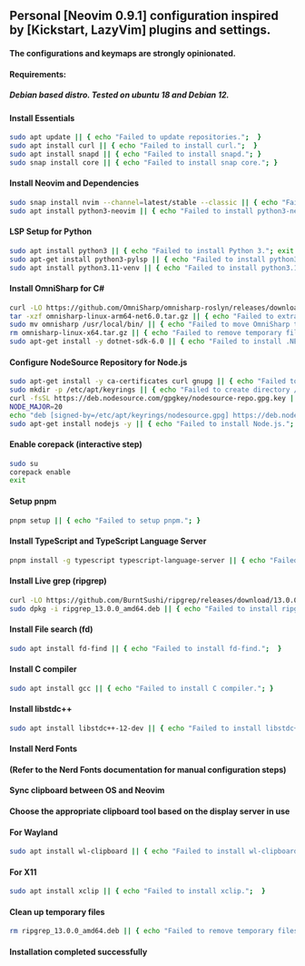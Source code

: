 ## Personal [Neovim 0.9.1] configuration inspired by [Kickstart, LazyVim] plugins and settings.
#### The configurations and keymaps are strongly opinionated.

#### Requirements:
##### Debian based distro. Tested on ubuntu 18 and Debian 12.

#### Install Essentials
```bash
sudo apt update || { echo "Failed to update repositories.";  }
sudo apt install curl || { echo "Failed to install curl.";  }
sudo apt install snapd || { echo "Failed to install snapd."; }
sudo snap install core || { echo "Failed to install snap core."; }
```

#### Install Neovim and Dependencies
```bash
sudo snap install nvim --channel=latest/stable --classic || { echo "Failed to install nvim via snap."; }
sudo apt install python3-neovim || { echo "Failed to install python3-neovim."; }
```

#### LSP Setup for Python
```bash
sudo apt install python3 || { echo "Failed to install Python 3."; exit 1; }
sudo apt-get install python3-pylsp || { echo "Failed to install python3-pylsp."; }
sudo apt install python3.11-venv || { echo "Failed to install python3.11-venv."; }
```

#### Install OmniSharp for C#
```bash
curl -LO https://github.com/OmniSharp/omnisharp-roslyn/releases/download/v1.39.10/omnisharp-linux-arm64-net6.0.tar.gz || { echo "Failed to download OmniSharp.";  }
tar -xzf omnisharp-linux-arm64-net6.0.tar.gz || { echo "Failed to extract OmniSharp."; }
sudo mv omnisharp /usr/local/bin/ || { echo "Failed to move OmniSharp to /usr/local/bin/."; }
rm omnisharp-linux-x64.tar.gz || { echo "Failed to remove temporary files."; }
sudo apt-get install -y dotnet-sdk-6.0 || { echo "Failed to install .NET SDK."; }
```

#### Configure NodeSource Repository for Node.js
```bash
sudo apt-get install -y ca-certificates curl gnupg || { echo "Failed to install required packages."; }
sudo mkdir -p /etc/apt/keyrings || { echo "Failed to create directory /etc/apt/keyrings."; }
curl -fsSL https://deb.nodesource.com/gpgkey/nodesource-repo.gpg.key | sudo gpg --dearmor -o /etc/apt/keyrings/nodesource.gpg || { echo "Failed to download and setup NodeSource GPG key.";  }
NODE_MAJOR=20
echo "deb [signed-by=/etc/apt/keyrings/nodesource.gpg] https://deb.nodesource.com/node_$NODE_MAJOR.x nodistro main" | sudo tee /etc/apt/sources.list.d/nodesource.list || { echo "Failed to add NodeSource repository."; }
sudo apt-get install nodejs -y || { echo "Failed to install Node.js."; exit 1; }
```

#### Enable corepack (interactive step)
```bash
sudo su
corepack enable
exit
```

#### Setup pnpm
```bash
pnpm setup || { echo "Failed to setup pnpm."; }
```

#### Install TypeScript and TypeScript Language Server
```bash
pnpm install -g typescript typescript-language-server || { echo "Failed to install TypeScript and TypeScript Language Server.";  }
```

#### Install Live grep (ripgrep)
```bash
curl -LO https://github.com/BurntSushi/ripgrep/releases/download/13.0.0/ripgrep_13.0.0_amd64.deb || { echo "Failed to download ripgrep.";  }
sudo dpkg -i ripgrep_13.0.0_amd64.deb || { echo "Failed to install ripgrep."; }
```

#### Install File search (fd)
```bash
sudo apt install fd-find || { echo "Failed to install fd-find.";  }
```

#### Install C compiler
```bash
sudo apt install gcc || { echo "Failed to install C compiler."; }
```

#### Install libstdc++
```bash
sudo apt install libstdc++-12-dev || { echo "Failed to install libstdc++-12-dev.";  }
```

#### Install Nerd Fonts
#### (Refer to the Nerd Fonts documentation for manual configuration steps)

#### Sync clipboard between OS and Neovim
#### Choose the appropriate clipboard tool based on the display server in use

#### For Wayland
```bash
sudo apt install wl-clipboard || { echo "Failed to install wl-clipboard."; }
```

#### For X11
```bash
sudo apt install xclip || { echo "Failed to install xclip.";  }
```

#### Clean up temporary files
```bash
rm ripgrep_13.0.0_amd64.deb || { echo "Failed to remove temporary files."; }
```

#### Installation completed successfully
